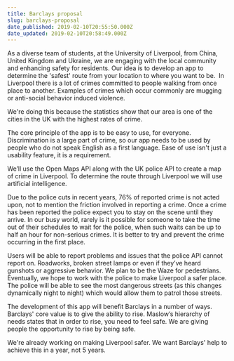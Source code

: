 ```yaml
---
title: Barclays proposal
slug: barclays-proposal
date_published: 2019-02-10T20:55:50.000Z
date_updated: 2019-02-10T20:58:49.000Z
---
```


As a diverse team of students, at the University of Liverpool, from China, United Kingdom and Ukraine, we are engaging with the local community and enhancing safety for residents. Our idea is to develop an app to determine the 'safest' route from your location to where you want to be.  In Liverpool there is a lot of crimes committed to people walking from once place to another. Examples of crimes which occur commonly are mugging or anti-social behavior induced violence.

We're doing this because the statistics show that our area is one of the cities in the UK with the highest rates of crime.

The core principle of the app is to be easy to use, for everyone. Discrimination is a large part of crime, so our app needs to be used by people who do not speak English as a first language. Ease of use isn't just a usability feature, it is a requirement.

We’ll use the Open Maps API along with the UK police API to create a map of crime in Liverpool. To determine the route through Liverpool we will use artificial intelligence.

Due to the police cuts in recent years, 76% of reported crime is not acted upon, not to mention the friction involved in reporting a crime. Once a crime has been reported the police expect you to stay on the scene until they arrive. In our busy world, rarely is it possible for someone to take the time out of their schedules to wait for the police, when such waits can be up to half an hour for non-serious crimes. It is better to try and prevent the crime occurring in the first place.

Users will be able to report problems and issues that the police API cannot report on. Roadworks, broken street lamps or even if they’ve heard gunshots or aggressive behavior. We plan to be the Waze for pedestrians. Eventually, we hope to work with the police to make Liverpool a safer place. The police will be able to see the most dangerous streets (as this changes dynamically night to night) which would allow them to patrol those streets.

The development of this app will benefit Barclays in a number of ways. Barclays' core value is to give the ability to rise. Maslow’s hierarchy of needs states that in order to rise, you need to feel safe. We are giving people the opportunity to rise by being safe.

We're already working on making Liverpool safer. We want Barclays' help to achieve this in a year, not 5 years.
